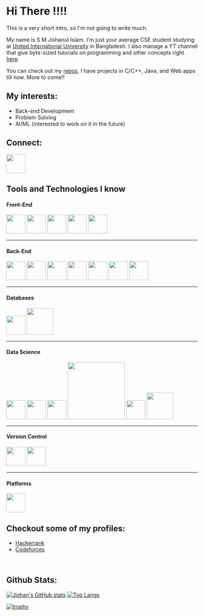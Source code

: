 # Hi There !!!!

This is a very short intro, so I'm not going to write much.

My name is S M Jishanul Islam. I'm just your average CSE student studying at <a href="https://www.uiu.ac.bd/">United International University</a> in Bangladesh. I also manage a YT channel that give byte-sized tutorials on programming and other concepts right <a href="https://www.youtube.com/channel/UCBPx5197X-5F-UyZ2XUmzmg">here</a>.

You can check out my <a href="https://github.com/S-M-J-I?tab=repositories">repos</a>. I have projects in C/C++, Java, and Web apps till now. More to come!!

## My interests:
- Back-end Development
- Problem Solving
- AI/ML (interested to work on it in the future)

## Connect:
<a target="_blank" href="https://www.linkedin.com/in/s-m-jishanul-islam-709b0b1a7/"><img src="https://cdn.jsdelivr.net/gh/devicons/devicon/icons/linkedin/linkedin-original.svg" style="width: 50px" /></a>

## Tools and Technologies I know

#### Front-End
<img src="https://cdn.jsdelivr.net/gh/devicons/devicon/icons/html5/html5-original.svg" style="width: 50px"/> <img src="https://cdn.jsdelivr.net/gh/devicons/devicon/icons/css3/css3-original.svg" style="width: 50px"/> <img src="https://cdn.jsdelivr.net/gh/devicons/devicon/icons/javascript/javascript-original.svg" style="width: 50px"/> <img src="https://cdn.jsdelivr.net/gh/devicons/devicon/icons/bootstrap/bootstrap-plain.svg" style="width: 50px;"/> <img src="https://cdn.jsdelivr.net/gh/devicons/devicon/icons/react/react-original.svg" style="width: 50px;"/>

<hr>

#### Back-End
<a href="https://github.com/S-M-J-I?tab=repositories&q=&type=&language=c&sort=" target="_blank"><img src="https://cdn.jsdelivr.net/gh/devicons/devicon/icons/c/c-original.svg" style="width: 50px"/></a> <a href="https://github.com/S-M-J-I?tab=repositories&q=&type=&language=c%2B%2B&sort=" target="_blank"><img src="https://cdn.jsdelivr.net/gh/devicons/devicon/icons/cplusplus/cplusplus-original.svg" style="width: 50px"/></a> <a href="https://github.com/S-M-J-I?tab=repositories&q=&type=&language=java&sort=" target="_blank"><img src="https://cdn.jsdelivr.net/gh/devicons/devicon/icons/java/java-original.svg" style="width: 50px"/></a> <img src="https://cdn.jsdelivr.net/gh/devicons/devicon/icons/nodejs/nodejs-original.svg" style="width: 50px"/> <img src="https://cdn.jsdelivr.net/gh/devicons/devicon/icons/express/express-original.svg" style="width: 50px;"/> <img src="https://cdn.jsdelivr.net/gh/devicons/devicon/icons/php/php-original.svg" style="width: 50px;"/> <img src="https://cdn.jsdelivr.net/gh/devicons/devicon/icons/python/python-original.svg" style="width: 50px;"/>

<hr>

#### Databases
<img src="https://cdn.jsdelivr.net/gh/devicons/devicon/icons/mongodb/mongodb-original-wordmark.svg" style="width: 50px;"/> <img src="https://cdn.jsdelivr.net/gh/devicons/devicon/icons/mysql/mysql-original-wordmark.svg" style="width: 70px;"/>

<hr>

#### Data Science
<img src="https://cdn.jsdelivr.net/gh/devicons/devicon/icons/jupyter/jupyter-original-wordmark.svg" style="width: 50px;"/> <img src="https://cdn.jsdelivr.net/gh/devicons/devicon/icons/numpy/numpy-original.svg" style="width: 50px;"/> <img src="https://cdn.jsdelivr.net/gh/devicons/devicon/icons/pandas/pandas-original-wordmark.svg" style="width: 50px;"/> <img src="https://matplotlib.org/stable/_images/sphx_glr_logos2_003.png" style="width: 150px;"/> <img src="https://seaborn.pydata.org/_images/logo-tall-lightbg.svg" style="width: 50px;"/> <img src="https://upload.wikimedia.org/wikipedia/commons/thumb/0/05/Scikit_learn_logo_small.svg/260px-Scikit_learn_logo_small.svg.png?20180808062052" style="width: 70px;"/> 




<hr>

#### Version Control
<img src="https://cdn.jsdelivr.net/gh/devicons/devicon/icons/github/github-original.svg" style="width: 50px;"/> <img src="https://cdn.jsdelivr.net/gh/devicons/devicon/icons/git/git-original.svg" style="width: 50px;"/>

<hr>

#### Platforms
<img src="https://cdn.jsdelivr.net/gh/devicons/devicon/icons/heroku/heroku-original-wordmark.svg" style="width: 50px;"/> 

<br>

## Checkout some of my profiles:
- <a target="_blank" href="https://www.hackerrank.com/sislam201024">Hackerrank</a>
- <a target="_blank" href="https://codeforces.com/profile/jishanlion">Codeforces</a>

<br>

## Github Stats:

[![Jishan's GitHub stats](https://github-readme-stats.vercel.app/api?username=S-M-J-I&theme=radical&hide=issues&show_icons=true&count_private=true&hide_border=true)](https://github.com/anuraghazra/github-readme-stats)
[![Top Langs](https://github-readme-stats.vercel.app/api/top-langs/?username=S-M-J-I&layout=compact&theme=radical&langs_count=6&count_private=true&hide=html,css,handlebars&hide_border=true)](https://github.com/anuraghazra/github-readme-stats)

[![trophy](https://github-profile-trophy.vercel.app/?username=S-M-J-I&theme=monokai&row=1&title=Stars,Followers,Commit,PR,Repositories)](https://github.com/ryo-ma/github-profile-trophy)

